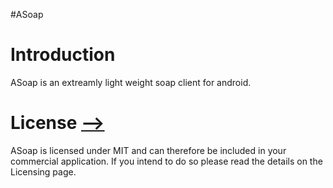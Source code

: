 #ASoap

# Introduction
ASoap is an extreamly light weight soap client for android.

# License [-->](https://github.com/StEaLtHmAn/ASoap/blob/master/LICENSE)
ASoap is licensed under MIT and can therefore be included in your commercial application. If you intend to do so please read the details on the Licensing page.
